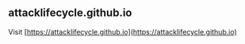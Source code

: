 ## attacklifecycle.github.io

Visit [https://attacklifecycle.github.io](https://attacklifecycle.github.io)

<!-- updated 26 Nov 2019 13:45 -->